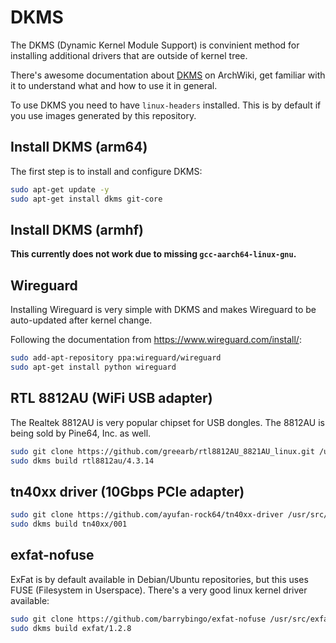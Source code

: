 # DKMS

The DKMS (Dynamic Kernel Module Support) is convinient method for installing additional drivers
that are outside of kernel tree.

There's awesome documentation about [DKMS](https://wiki.archlinux.org/index.php/Dynamic_Kernel_Module_Support)
on ArchWiki, get familiar with it to understand what and how to use it in general.

To use DKMS you need to have `linux-headers` installed.
This is by default if you use images generated by this repository.

## Install DKMS (arm64)

The first step is to install and configure DKMS:

```bash
sudo apt-get update -y
sudo apt-get install dkms git-core
```

## Install DKMS (armhf)

**This currently does not work due to missing `gcc-aarch64-linux-gnu`.**

## Wireguard

Installing Wireguard is very simple with DKMS and makes Wireguard to be auto-updated
after kernel change.

Following the documentation from https://www.wireguard.com/install/:

```bash
sudo add-apt-repository ppa:wireguard/wireguard
sudo apt-get install python wireguard
```

## RTL 8812AU (WiFi USB adapter)

The Realtek 8812AU is very popular chipset for USB dongles. The 8812AU is being sold by Pine64, Inc.
as well.

```bash
sudo git clone https://github.com/greearb/rtl8812AU_8821AU_linux.git /usr/src/rtl8812au-4.3.14
sudo dkms build rtl8812au/4.3.14
```

## tn40xx driver (10Gbps PCIe adapter)

```bash
sudo git clone https://github.com/ayufan-rock64/tn40xx-driver /usr/src/tn40xx-001
sudo dkms build tn40xx/001
```

## exfat-nofuse

ExFat is by default available in Debian/Ubuntu repositories, but this uses FUSE (Filesystem in Userspace).
There's a very good linux kernel driver available:

```bash
sudo git clone https://github.com/barrybingo/exfat-nofuse /usr/src/exfat-1.2.8
sudo dkms build exfat/1.2.8
```
